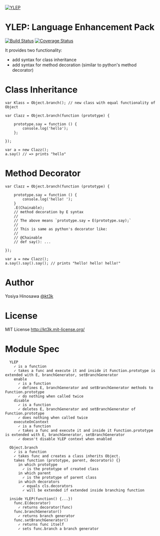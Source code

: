 [![YLEP](https://raw.github.com/kt3k/ylep/master/ylep.png)](https://github.com/kt3k/ylep)

# YLEP: Language Enhancement Pack

[![Build Status](https://travis-ci.org/kt3k/ylep.png?branch=master)](https://travis-ci.org/kt3k/ylep) [![Coverage Status](https://coveralls.io/repos/kt3k/ylep/badge.png?branch=master)](https://coveralls.io/r/kt3k/ylep)

It provides two functionality:

- add syntax for class inheritance
- add syntax for method decoration (similar to python's method decorator)

# Class Inheritance

```
var Klass = Object.branch(); // new class with equal functionality of Object

var Clazz = Object.branch(function (prototype) {

    prototype.say = function () {
        console.log('hello');
    };

});

var a = new Clazz();
a.say() // => prints "hello"
```

# Method Decorator

```
var Clazz = Object.branch(function (prototype) {

    prototype.say = function () {
        console.log('hello! ');
    }
    .E(Chainable);
    // method decoration by E syntax
    //
    // The above means `prototype.say = E(prototype.say);`
    //
    // This is same as python's decorator like:
    //
    // @Chainable
    // def say(): ...

});

var a = new Clazz();
a.say().say().say(); // prints "hello! hello! hello!"
```

# Author

Yosiya Hinosawa [@kt3k](https://twitter.com/kt3k)


# License

MIT License
http://kt3k.mit-license.org/



# Module Spec


```
  YLEP
    ✓ is a function 
    ✓ takes a func and execute it and inside it Function.prototype is extended with E, branchGenerator, setBranchGenerator 
    enable
      ✓ is a function 
      ✓ defines E, branchGenerator and setBranchGenerator methods to Function.prototype 
      ✓ do nothing when called twice 
    disable
      ✓ is a function 
      ✓ deletes E, branchGenerator and setBranchGenerator of Function.prototype 
      ✓ does nothing when called twice 
    executeOnContext
      ✓ is a function 
      ✓ takes a func and execute it and inside it Function.prototype is extended with E, branchGenerator, setBranchGenerator 
      ✓ doesn't disable YLEP context when enabled 

  Object.branch
    ✓ is a function 
    ✓ takes func and creates a class inherits Object. 
    takes function (prototype, parent, decorators) {}
      in which prototype
        ✓ is the prototype of created class 
      in which parent
        ✓ is the prototype of parent class 
      in which decorators
        ✓ equals cls.decorators 
        ✓ will be extended if extended inside branching function 

  inside YLEP(function() {...})
    func.E(decorator)
      ✓ returns decorator(func) 
    func.branchGenerator()
      ✓ returns branch generator 
    func.setBranchGenerator()
      ✓ returns func itself 
      ✓ sets func.branch a branch generator 
```
